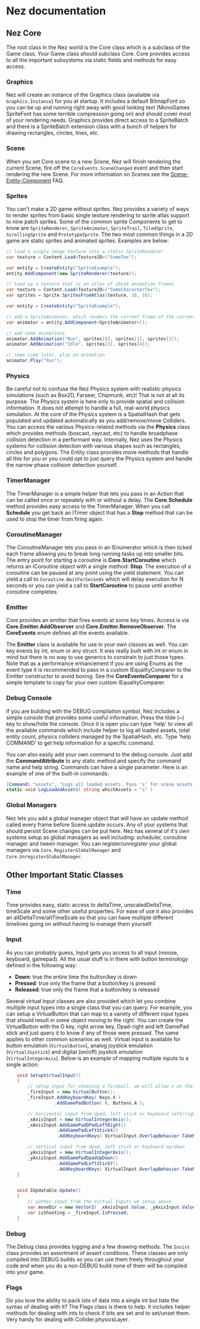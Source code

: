 # Nez documentation

## Nez Core

The root class in the Nez world is the Core class which is a subclass of the Game class. Your Game class should subclass Core. Core provides access to all the important subsystems via static fields and methods for easy access.

### Graphics

Nez will create an instance of the Graphics class \(available via `Graphics.Instance`\) for you at startup. It includes a default BitmapFont so you can be up and running right away with good looking text \(MonoGames SpriteFont has some terrible compression going on\) and should cover most of your rendering needs. Graphics provides direct access to a SpriteBatch and there is a SpriteBatch extension class with a bunch of helpers for drawing rectangles, circles, lines, etc.

### Scene

When you set Core.scene to a new Scene, Nez will finish rendering the current Scene, fire off the `CoreEvents.SceneChanged` event and then start rendering the new Scene. For more information on Scenes see the [Scene-Entity-Component](Scene-Entity-Component.md) FAQ.

### Sprites

You can't make a 2D game without sprites. Nez provides a variety of ways to render sprites from basic single texture rendering to sprite atlas support to nine patch sprites. Some of the common sprite Components to get to know are `SpriteRenderer`, `SpriteAnimator`, `SpriteTrail`, `TiledSprite`, `ScrollingSprite` and `PrototypeSprite`. The two most common things in a 2D game are static sprites and animated sprites. Examples are below:

```csharp
// load a single image texture into a static SpriteRenderer
var texture = Content.Load<Texture2D>("SomeTex");

var entity = CreateEntity("SpriteExample");
entity.AddComponent(new SpriteRenderer(texture));
```

```csharp
// load up a texture that is an atlas of 16x16 animation frames
var texture = Content.Load<Texture2D>("SomeCharacterTex");
var sprites = Sprite.SpritesFromAtlas(texture, 16, 16);

var entity = CreateEntity("SpriteExample");

// add a SpriteAnimator, which renders the current frame of the currently playing animation
var animator = entity.AddComponent<SpriteAnimator>();

// add some animations
animator.AddAnimation("Run", sprites[0], sprites[1], sprites[2]);
animator.AddAnimation("Idle", sprites[3], sprites[4]);

// some time later, play an animation
animator.Play("Run");
```

### Physics

Be careful not to confuse the Nez Physics system with realistic physics simulations \(such as Box2D, Farseer, Chipmunk, etc\)! That is not at all its purpose. The Physics system is here only to provide spatial and collision information. It does not attempt to handle a full, real-world physics simulation. At the core of the Physics system is a SpatialHash that gets populated and updated automatically as you add/remove/move Colliders. You can access the various Physics-related methods via the **Physics** class which provides methods \(boxcast, raycast, etc\) to handle broadphase collision detection in a performant way. Internally, Nez uses the Physics systems for collision detection with various shapes such as rectangles, circles and polygons. The Entity class provides move methods that handle all this for you or you could opt to just query the Physics system and handle the narrow phase collision detection yourself.

### TimerManager

The TimerManager is a simple helper that lets you pass in an Action that can be called once or repeately with or without a delay. The **Core.Schedule** method provides easy access to the TimerManager. When you call **Schedule** you get back an ITimer object that has a **Stop** method that can be used to stop the timer from firing again.

### CoroutineManager

The CoroutineManager lets you pass in an IEnumerator which is then ticked each frame allowing you to break long running tasks up into smaller bits. The entry point for starting a coroutine is **Core.StartCoroutine** which returns an ICoroutine object with a single method: **Stop**. The execution of a coroutine can be paused at any point using the yield statement. You can yield a call to `Coroutine.WaitForSeconds` which will delay execution for N seconds or you can yield a call to **StartCoroutine** to pause until another coroutine completes.

### Emitter

Core provides an emitter that fires events at some key times. Access is via **Core.Emitter.AddObserver** and **Core.Emitter.RemoveObserver**. The **CoreEvents** enum defines all the events available.

The **Emitter** class is available for use in your own classes as well. You can key events by int, enum or any struct. It was really built with int or enum in mind but there is no way to use generics to constrain to just those types. Note that as a performance enhancement if you are using Enums as the event type it is recommended to pass in a custom IEqualityComparer to the Emitter constructor to avoid boxing. See the **CoreEventsComparer** for a simple template to copy for your own custom IEqualityComparer.

### Debug Console

If you are buliding with the DEBUG compilation symbol, Nez includes a simple console that provides some useful information. Press the tilde \(~\) key to show/hide the console. Once it is open you can type 'help' to view all the available commands which include helper to log all loaded assets, total entity count, physics colliders managed by the SpatialHash, etc. Type 'help COMMAND' to get help information for a specific command.

You can also easily add your own command to the debug console. Just add the **CommandAttribute** to any static method and specify the command name and help string. Commands can have a single parameter. Here is an example of one of the built-in commands:

```csharp
[Command( "assets", "Logs all loaded assets. Pass 's' for scene assets or 'g' for global assets" )]
static void LogLoadedAssets( string whichAssets = "s" )
```

### Global Managers

Nez lets you add a global manager object that will have an update method called every frame before Scene.update occurs. Any of your systems that should persist Scene changes can be put here. Nez has several of it's own systems setup as global managers as well including: scheduler, coroutine manager and tween manager. You can register/unregister your global managers via `Core.RegisterGlobalManager` and `Core.UnregisterGlobalManager`.

## Other Important Static Classes

### Time

Time provides easy, static access to deltaTime, unscaledDeltaTime, timeScale and some other useful properties. For ease of use it also provides an altDeltaTime/altTimeScale so that you can have multiple different timelines going on without having to manage them yourself.

### Input

As you can probably guess, Input gets you access to all input \(mouse, keyboard, gamepad\). All the usual stuff is in there with button terminology defined in the following way:

* **Down**: true the entire time the button/key is down
* **Pressed**: true only the frame that a button/key is pressed
* **Released**: true only the frame that a button/key is released

Several virtual input classes are also provided which let you combine multiple input types into a single class that you can query. For example, you can setup a VirtualButton that can map to a variety of different input types that should result in some object moving to the right. You can create the VirtualButton with the D key, right arrow key, Dpad-right and left GamePad stick and just query it to know if any of those were pressed. The same applies to other common scenarios as well. Virtual input is available for button emulation \(`VirtualButton`\), analog joystick emulation \(`VirtualJoystick`\) and digital \(on/off\) joystick emulation \(`VirtualIntegerAxis`\). Below is an example of mapping multiple inputs to a single action:

```csharp
    void SetupVirtualInput()
    {
        // setup input for shooting a fireball. we will allow z on the keyboard or a on the gamepad
        _fireInput = new VirtualButton();
        _fireInput.AddKeyboardKey( Keys.X )
                  .AddGamePadButton( 0, Buttons.A );

        // horizontal input from dpad, left stick or keyboard left/right
        _xAxisInput = new VirtualIntegerAxis();
        _xAxisInput.AddGamePadDPadLeftRight()
                   .AddGamePadLeftStickX()
                   .AddKeyboardKeys( VirtualInput.OverlapBehavior.TakeNewer, Keys.Left, Keys.Right );

        // vertical input from dpad, left stick or keyboard up/down
        _yAxisInput = new VirtualIntegerAxis();
        _yAxisInput.AddGamePadDpadUpDown()
                   .AddGamePadLeftStickY()
                   .AddKeyboardKeys( VirtualInput.OverlapBehavior.TakeNewer, Keys.Up, Keys.Down );
    }


    void IUpdatable.Update()
    {
        // gather input from the Virtual Inputs we setup above
        var moveDir = new Vector2( _xAxisInput.Value, _yAxisInput.Value );
        var isShooting = _fireInput.IsPressed;
    }
```

### Debug

The Debug class provides logging and a few drawing methods. The `Insist` class provides an assortment of assert conditions. These classes are only compiled into DEBUG builds so you can use them freely throughout your code and when you do a non-DEBUG build none of them will be compiled into your game.

### Flags

Do you love the ability to pack lots of data into a single int but hate the syntax of dealing with it? The Flags class is there to help. It includes helper methods for dealing with ints to check if bits are set and to set/unset them. Very handy for dealing with Collider.physicsLayer.

